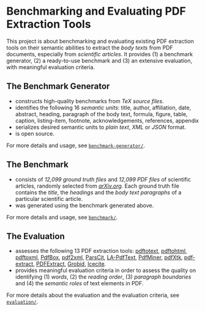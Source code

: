 # Benchmarking and Evaluating PDF Extraction Tools #

This project is about benchmarking and evaluating existing PDF extraction tools on their semantic abilities to extract the *body texts* from PDF documents, especially from *scientific articles*.
It provides (1) a benchmark generator, (2) a ready-to-use benchmark and (3) an extensive evaluation, with meaningful evaluation criteria.

## The Benchmark Generator
+ constructs high-quality benchmarks from *TeX source files*.
+ identifies the following 16 *semantic units*: 
title, author, affiliation, date, abstract, heading, paragraph of the body text, formula, figure, table, caption, listing-item, footnote, acknowledgements, references, appendix
+ serializes desired semantic units to *plain text*, *XML* or *JSON* format.
+ is open source.

For more details and usage, see [`benchmark-generator/`](https://github.com/ckorzen/arxiv-benchmark/tree/master/benchmark-generator).

## The Benchmark
+ consists of *12,099 ground truth files* and *12,099 PDF files* of scientific articles, randomly selected from [*arXiv.org*](https://arxiv.org/).
Each ground truth file contains the *title*, the *headings* and the *body text paragraphs* of a particular scientific article.
+ was generated using the benchmark generated above.

For more details and usage, see [`benchmark/`](https://github.com/ckorzen/arxiv-benchmark/tree/master/benchmark).

## The Evaluation
+ assesses the following 13 PDF extraction tools:
[pdftotext](https://poppler.freedesktop.org/), [pdftohtml](https://poppler.freedesktop.org/), [pdftoxml](https://sourceforge.net/projects/pdf2xml/), [PdfBox](https://github.com/apache/pdfbox), [pdf2xml](https://bitbucket.org/tiedemann/pdf2xml/), [ParsCit](https://github.com/knmnyn/ParsCit), [LA-PdfText](https://github.com/BMKEG/lapdftext), [PdfMiner](http://www.unixuser.org/~euske/python/pdfminer/index.html), [pdfXtk](https://github.com/tamirhassan/pdfxtk), [pdf-extract](https://github.com/CrossRef/pdfextract), [PDFExtract](https://github.com/elacin/PDFExtract), [Grobid](https://github.com/kermitt2/grobid), [Icecite](https://github.com/ckorzen/icecite).
+ provides meaningful evaluation criteria in order to assess the quality on identifying (1) *words*, (2) the *reading order*, (3) *paragraph boundaries* and (4) the *semantic roles* of text elements in PDF.

For more details about the evaluation and the evaluation criteria, see [`evaluation/`](https://github.com/ckorzen/arxiv-benchmark/tree/master/evaluation).
